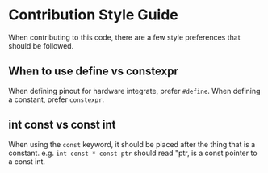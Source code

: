 # Contribution Style Guide

When contributing to this code, there are a few style preferences that should be followed.

## When to use define vs constexpr

When defining pinout for hardware integrate, prefer `#define`.
When defining a constant, prefer `constexpr`.

## int const vs const int

When using the `const` keyword, it should be placed after the thing that is a constant.
e.g. `int const * const ptr` should read "ptr, is a const pointer to a const int.